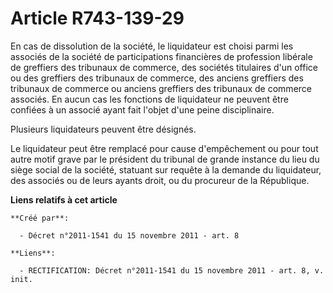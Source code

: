 # Article R743-139-29

En cas de dissolution de la société, le liquidateur est choisi parmi les associés de la société de participations financières
de profession libérale de greffiers des tribunaux de commerce, des sociétés titulaires d'un office ou des greffiers des
tribunaux de commerce, des anciens greffiers des tribunaux de commerce ou anciens greffiers des tribunaux de commerce
associés. En aucun cas les fonctions de liquidateur ne peuvent être confiées à un associé ayant fait l'objet d'une peine
disciplinaire.

Plusieurs liquidateurs peuvent être désignés.

Le liquidateur peut être remplacé pour cause d'empêchement ou pour tout autre motif grave par le président du tribunal de
grande instance du lieu du siège social de la société, statuant sur requête à la demande du liquidateur, des associés ou de
leurs ayants droit, ou du procureur de la République.

**Liens relatifs à cet article**

	**Créé par**:

	  - Décret n°2011-1541 du 15 novembre 2011 - art. 8

	**Liens**:

	  - RECTIFICATION: Décret n°2011-1541 du 15 novembre 2011 - art. 8, v. init.
